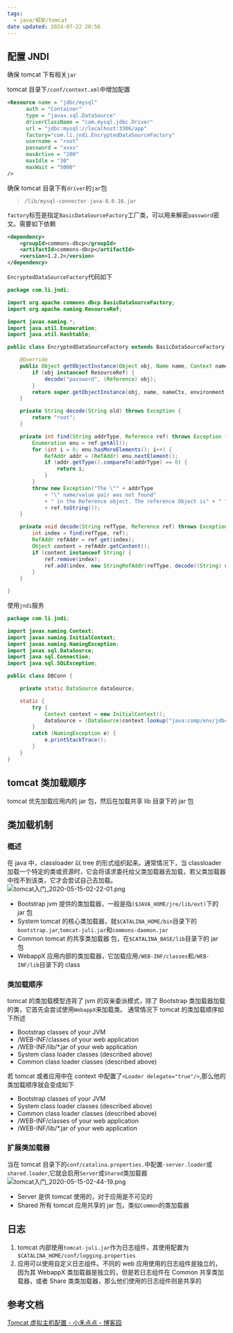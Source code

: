 ```yaml
---
tags:
  - java/框架/tomcat
date updated: 2024-07-22 20:56
---
```


## 配置 JNDI

确保 tomcat 下有相关`jar`

tomcat 目录下`/conf/context.xml`中增加配置

```xml
<Resource name = "jdbc/mysql"
      auth = "Container"
      type = "javax.sql.DataSource"
      driverClassName = "com.mysql.jdbc.Driver"
      url = "jdbc:mysql://localhost:3306/app"
      factory="com.li.jndi.EncryptedDataSourceFactory"
      username = "root"
      password = "xxxx"
      maxActive = "200"
      maxIdle = "30"
      maxWait = "5000"
/>
```

确保 tomcat 目录下有`driver`的`jar`包

> `/lib/mysql-connector-java-8.0.16.jar`

`factory`标签是指定`BasicDataSourceFactory`工厂类，可以用来解密`password`密文。需要如下依赖

```xml
<dependency>
    <groupId>commons-dbcp</groupId>
    <artifactId>commons-dbcp</artifactId>
    <version>1.2.2</version>
</dependency>
```

`EncryptedDataSourceFactory`代码如下

```java
package com.li.jndi;

import org.apache.commons.dbcp.BasicDataSourceFactory;
import org.apache.naming.ResourceRef;

import javax.naming.*;
import java.util.Enumeration;
import java.util.Hashtable;

public class EncryptedDataSourceFactory extends BasicDataSourceFactory {

    @Override
    public Object getObjectInstance(Object obj, Name name, Context nameCtx, Hashtable environment) throws Exception {
        if (obj instanceof ResourceRef) {
            decode("password", (Reference) obj);
        }
        return super.getObjectInstance(obj, name, nameCtx, environment);
    }

    private String decode(String old) throws Exception {
        return "root";
    }

    private int find(String addrType, Reference ref) throws Exception {
        Enumeration enu = ref.getAll();
        for (int i = 0; enu.hasMoreElements(); i++) {
            RefAddr addr = (RefAddr) enu.nextElement();
            if (addr.getType().compareTo(addrType) == 0) {
                return i;
            }
        }
        throw new Exception("The \"" + addrType
            + "\" name/value pair was not found"
            + " in the Reference object. The reference Object is" + " "
            + ref.toString());
    }

    private void decode(String refType, Reference ref) throws Exception {
        int index = find(refType, ref);
        RefAddr refAddr = ref.get(index);
        Object content = refAddr.getContent();
        if (content instanceof String) {
            ref.remove(index);
            ref.add(index, new StringRefAddr(refType, decode((String) content)));
        }
    }

}

```

使用`jndi`服务

```java
package com.li.jndi;

import javax.naming.Context;
import javax.naming.InitialContext;
import javax.naming.NamingException;
import javax.sql.DataSource;
import java.sql.Connection;
import java.sql.SQLException;

public class DBConn {

    private static DataSource dataSource;

    static {
        try {
            Context context = new InitialContext();
            dataSource = (DataSource)context.lookup("java:comp/env/jdbc/mysql");
        }
        catch (NamingException e) {
            e.printStackTrace();
        }
    }
}
```

## tomcat 类加载顺序

tomcat 优先加载应用内的 jar 包，然后在加载共享 lib 目录下的 jar 包

## 类加载机制

### 概述

在 java 中，classloader 以 tree 的形式组织起来。通常情况下，当 classloader 加载一个特定的类或资源时，它会将请求委托给父类加载器去加载，若父类加载器中找不到该类，它才会尝试自己去加载。
![tomcat入门_2020-05-15-02-22-01.png](tomcat入门_2020-05-15-02-22-01.png)

- Bootstrap jvm 提供的类加载器，一般是指`($JAVA_HOME/jre/lib/ext)`下的 jar 包
- System tomcat 的核心类加载器，就`$CATALINA_HOME/bin`目录下的`bootstrap.jar`,`tomcat-juli.jar`和`commons-daemon.jar`
- Common tomcat 的共享类加载器 包，在`$CATALINA_BASE/lib`目录下的 jar 包
- WebappX 应用内部的类加载器，它加载应用`/WEB-INF/classes`和`/WEB-INF/lib`目录下的 class

### 类加载顺序

tomcat 的类加载模型违背了 jvm 的双亲委派模式，除了 Bootstrap 类加载器加载的类，它首先会尝试使用`WebappX`来加载类。
通常情况下 tomcat 的类加载顺序如下所述

- Bootstrap classes of your JVM
- /WEB-INF/classes of your web application
- /WEB-INF/lib/*.jar of your web application
- System class loader classes (described above)
- Common class loader classes (described above)

若 tomcat 或者应用中在 context 中配置了`<Loader delegate="true"/>`,那么他的类加载顺序就会变成如下

- Bootstrap classes of your JVM
- System class loader classes (described above)
- Common class loader classes (described above)
- /WEB-INF/classes of your web application
- /WEB-INF/lib/*.jar of your web application

### 扩展类加载器

当在 tomcat 目录下的`conf/catalina.properties.`中配置`·server.loader`或`shared.loader`,它就会启用`Server`或`Shared`类加载器
![tomcat入门_2020-05-15-02-44-19.png](tomcat入门_2020-05-15-02-44-19.png)

- Server 是供 tomcat 使用的，对于应用是不可见的
- Shared 所有 tomcat 应用共享的 jar 包，类似`Common`的类加载器

## 日志

1. tomcat 内部使用`tomcat-juli.jar`作为日志组件，其使用配置为`$CATALINA_HOME/conf/logging.properties`
2. 应用可以使用自定义日志组件。不同的 web 应用使用的日志组件是独立的，因为其 WebappX 类加载器是独立的，但是若日志组件在 Common 共享类加载器，或者 Share 类类加载器，那么他们使用的日志组件则是共享的

## 参考文档

[Tomcat 虚拟主机配置 - 小禾点点 - 博客园](https://www.cnblogs.com/jalja/p/6396244.html)
